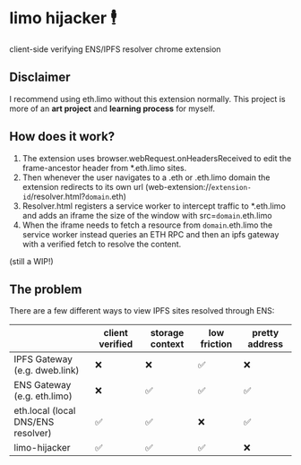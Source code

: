 # limo hijacker 🕴️

client-side verifying ENS/IPFS resolver chrome extension

## Disclaimer

I recommend using eth.limo without this extension normally. This project is more of an **art project** and **learning process** for myself.

## How does it work?

1. The extension uses browser.webRequest.onHeadersReceived to edit the frame-ancestor header from *.eth.limo sites.
2. Then whenever the user navigates to a .eth or .eth.limo domain the extension redirects to its own url (web-extension://`extension-id`/resolver.html?`domain`.eth)
3. Resolver.html registers a service worker to intercept traffic to *.eth.limo and adds an iframe the size of the window with src=`domain`.eth.limo
4. When the iframe needs to fetch a resource from `domain`.eth.limo the service worker instead queries an ETH RPC and then an ipfs gateway with a verified fetch to resolve the content.

(still a WIP!)

## The problem

There are a few different ways to view IPFS sites resolved through ENS:

|    | client verified | storage context | low friction | pretty address |
|----|----------|----------|---|---|
| IPFS Gateway (e.g. dweb.link) |❌|❌|✅|❌|
| ENS Gateway (e.g. eth.limo) |❌|✅|✅|✅|
| eth.local (local DNS/ENS resolver) |✅|✅|❌|✅|
| limo-hijacker |✅|✅|✅|❌| 


